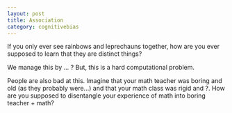 ```yaml
---
layout: post
title: Association
category: cognitivebias
---
```


If you only ever see rainbows and leprechauns together, how are you ever supposed to learn that they are distinct things?

We manage this by ... ? But, this is a hard computational problem.

People are also bad at this. Imagine that your math teacher was boring and old (as they probably were...) and that your math class was rigid and ?. How are you supposed to disentangle your experience of math into boring teacher + math?

